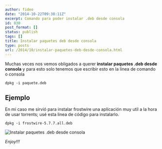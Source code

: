 ```yaml
---
author: fideo
date: "2014-10-22T09:38:11Z"
excerpt: Comando para poder instalar .deb desde consola
id: 830
post_format: []
status: publish
tags: []
title: Instalar paquetes deb desde consola
type: posts
url: /2014/10/instalar-paquetes-deb-desde-consola.html
---
```

Muchas veces nos vemos obligados a querer **instalar paquetes .deb desde consola** y para esto solo tenemos que escribir esto en la linea de comando o consola

```
dpkg -i paquete.deb
```

Ejemplo
-------

En mi caso me sirvió para instalar frostwire una aplicación muy util a la hora de usar torrents; usé esta linea de código para instalarlo.

```
dpkg -i frostwire-5.7.7.all.deb
```

![Instalar paquetes .deb desde consola](http://federicomazzei.com.ar/blog/wp-content/uploads/2015/09/ubuntu-logo112.png "Instalar paquetes .deb desde consola")

*Enjoy!!!*
